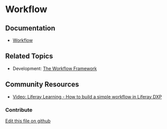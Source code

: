 # Workflow

## Documentation

* [Workflow](https://portal.liferay.dev/docs/7-2/user/-/knowledge_base/u/workflow)

## Related Topics

* Development: [The Workflow Framework](https://portal.liferay.dev/docs/7-2/frameworks/-/knowledge_base/f/the-workflow-framework)

## Community Resources

* [Video: Liferay Learning - How to build a simple workflow in Liferay DXP](https://www.youtube.com/watch?v=4fTxE8Gvg9w)

### Contribute

[Edit this file on github](https://github.com/olafk/controlpanel-documentation-docs/blob/master/md/72en/com_liferay_portal_workflow_web_portlet_ControlPanelWorkflowPortlet/view.jsp.md)
